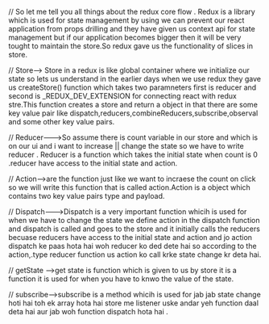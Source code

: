 // So let me tell you all things about the redux core flow . Redux is a library which is used for state management by using we can prevent our react application from props drilling and they have given us context api for state management but if our application becomes bigger then it will be very tought to maintain the store.So redux gave us the functionality of slices in store.

// Store--> Store in a redux is like global container where we initialize our state so lets us understand in the earlier days when we use redux they gave us createStore() function which takes two paramneters first is reducer and second is _REDUX_DEV_EXTENSION for connecting react with redux stre.This function creates a store and return a object in that there are some key value pair like dispatch,reducers,combineReducers,subscribe,observal and some other key value pairs.

// Reducer--->So assume there is count variable in our store and which is on our ui and i want to increase || change the state so we have to write reducer . Reducer is a function which takes the initial state when count is 0 .reducer have access to the initial state and action.

// Action-->are the function just like we want to incraese the count on click so we will write this function that is called action.Action is a object which contains two key value pairs type and payload.

// Dispatch--->Dispatch is a very important function whicih is used for when we have to change the state we define action in the dispatch function and dispatch is called and goes to the store and it initially calls the reducers becuase reducers have access to the initial state and action and jo action dispatch ke paas hota hai woh reducer ko ded dete hai so according to the action,.type reducer function us action ko call krke state change kr deta hai.

// getState -->get state is function which is given to us by store it is a function it is used for when you have to knwo the value of the state.

// subscribe-->subscribe is a method whicih is used for jab jab state change hoti hai toh ek array hota hai store me listener uske andar yeh function daal deta hai aur jab woh function dispatch hota hai .
